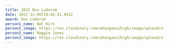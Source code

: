 ```yaml
---
title: 2022 Dux Ludorum
date: 2022-12-06T20:42:51.841Z
award: Dux Ludorum
person1_name: Nat Kirk
person1_image: https://res.cloudinary.com/whanganuihigh/image/upload/v1676946958/Honours%20Board/Nat_Kirk.jpg
person2_name: Maggie Jones
person2_image: https://res.cloudinary.com/whanganuihigh/image/upload/v1676947774/Honours%20Board/Maggie_Jones.jpg
---
```

